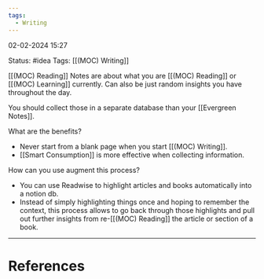 ```yaml
---
tags:
  - Writing
---
```

02-02-2024 15:27

Status: #idea
Tags: [[(MOC) Writing]]

[[(MOC) Reading]] Notes are about what you are [[(MOC) Reading]] or [[(MOC) Learning]] currently. 
Can also be just random insights you have throughout the day.

You should collect those in a separate database than your [[Evergreen Notes]].

What are the benefits?
- Never start from a blank page when you start [[(MOC) Writing]].
- [[Smart Consumption]] is more effective when collecting information.

How can you use augment this process?
- You can use Readwise to highlight articles and books automatically into a notion db.
- Instead of simply highlighting things once and hoping to remember the context, this process allows to go back through those highlights and pull out further insights from re-[[(MOC) Reading]] the article or section of a book.


---
# References


